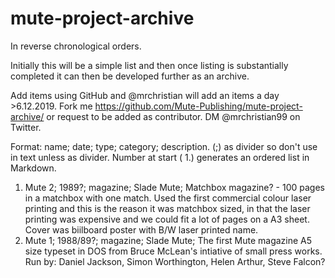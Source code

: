 # mute-project-archive

In reverse chronological orders.

Initially this will be a simple list and then once listing is substantially completed it can then be developed further as an archive.

Add items using GitHub and @mrchristian will add an items a day >6.12.2019. Fork me https://github.com/Mute-Publishing/mute-project-archive/ or request to be added as contributor. DM @mrchristian99 on Twitter.

Format: name; date; type; category; description. (;) as divider so don't use in text unless as divider. Number at start ( 1.) generates an ordered list in Markdown.

 1. Mute 2; 1989?; magazine; Slade Mute; Matchbox magazine? - 100 pages in a matchbox with one match. Used the first commercial colour laser printing and this is the reason it was matchbox sized, in that the laser printing was expensive and we could fit a lot of pages on a A3 sheet. Cover was biilboard poster with B/W laser printed name.
 1. Mute 1; 1988/89?; magazine; Slade Mute; The first Mute magazine A5 size typeset in DOS from Bruce McLean's intiative of small press works. Run by: Daniel Jackson, Simon Worthington, Helen Arthur, Steve Falcon?
